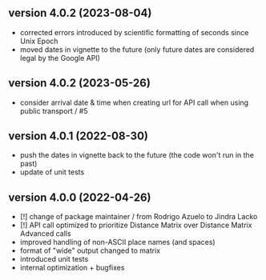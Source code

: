 ## version 4.0.2 (2023-08-04)

- corrected errors introduced by scientific formatting of seconds since Unix Epoch
- moved dates in vignette to the future (only future dates are considered legal by the Google API)

## version 4.0.2 (2023-05-26)

- consider arrival date & time when creating url for API call when using public transport / #5

## version 4.0.1 (2022-08-30)

- push the dates in vignette back to the future (the code won't run in the past)
- update of unit tests

## version 4.0.0 (2022-04-26)
 
 - [!] change of package maintainer / from Rodrigo Azuelo to Jindra Lacko
 - [!] API call optimized to prioritize Distance Matrix over Distance Matrix Advanced calls
 - improved handling of non-ASCII place names (and spaces)
 - format of "wide" output changed to matrix
 - introduced unit tests
 - internal optimization + bugfixes

